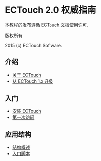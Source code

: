 ECTouch 2.0 权威指南
===============================

本教程的发布遵循 [ECTouch 文档使用许可](http://www.ectouch.cn/doc/terms/).

版权所有

2015 (c) ECTouch Software.

介绍
-----

* [关于 ECTouch](intro-ectouch.md)
* [从 ECTouch 1.x 升级](intro-upgrade-from-v1.md)


入门
-----

* [安装 ECTouch](start-installation.md)
* [第一次访问](start-hello.md)

应用结构
--------

* [结构概述](structure-overview.md)
* [入口脚本](structure-entry-scripts.md)

